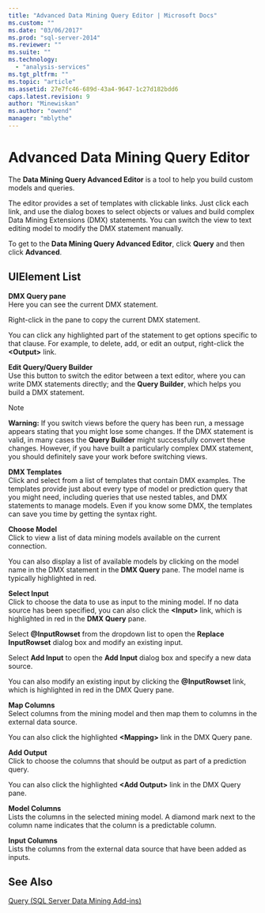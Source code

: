 ```yaml
---
title: "Advanced Data Mining Query Editor | Microsoft Docs"
ms.custom: ""
ms.date: "03/06/2017"
ms.prod: "sql-server-2014"
ms.reviewer: ""
ms.suite: ""
ms.technology: 
  - "analysis-services"
ms.tgt_pltfrm: ""
ms.topic: "article"
ms.assetid: 27e7fc46-689d-43a4-9647-1c27d182bdd6
caps.latest.revision: 9
author: "Minewiskan"
ms.author: "owend"
manager: "mblythe"
---
```

# Advanced Data Mining Query Editor
  The **Data Mining Query Advanced Editor** is a tool to help you build custom models and queries.  
  
 The editor provides a set of templates with clickable links. Just click each link, and use the dialog boxes to select objects or values and build complex Data Mining Extensions (DMX) statements. You can switch the view to text editing model to modify the DMX statement manually.  
  
 To get to the **Data Mining Query Advanced Editor**, click **Query** and then click **Advanced**.  
  
## UIElement List  
 **DMX Query pane**  
 Here you can see the current DMX statement.  
  
 Right-click in the pane to copy the current DMX statement.  
  
 You can click any highlighted part of the statement to get options specific to that clause. For example, to delete, add, or edit an output, right-click the **\<Output>** link.  
  
 **Edit Query/Query Builder**  
 Use this button to switch the editor between a text editor, where you can write DMX statements directly; and the **Query Builder**, which helps you build a DMX statement.  
  
> [!NOTE]  
>  **Warning:** If you switch views before the query has been run, a message appears stating that you might lose some changes. If the DMX statement is valid, in many cases the **Query Builder** might successfully convert these changes. However, if you have built a particularly complex DMX statement, you should definitely save your work before switching views.  
  
 **DMX Templates**  
 Click and select from a list of templates that contain DMX examples. The templates provide just about every type of model or prediction query that you might need, including queries that use nested tables, and DMX statements to manage models. Even if you know some DMX, the templates can save you time by getting the syntax right.  
  
 **Choose Model**  
 Click to view a list of data mining models available on the current connection.  
  
 You can also display a list of available models by clicking on the model name in the DMX statement in the **DMX Query** pane. The model name is typically highlighted in red.  
  
 **Select Input**  
 Click to choose the data to use as input to the mining model. If no data source has been specified, you can also click the **\<Input>** link, which is highlighted in red in the **DMX Query** pane.  
  
 Select **@InputRowset** from the dropdown list to open the **Replace InputRowset** dialog box and modify an existing input.  
  
 Select **Add Input** to open the **Add Input** dialog box and specify a new data source.  
  
 You can also modify an existing input by clicking the **@InputRowset** link, which is highlighted in red in the DMX Query pane.  
  
 **Map Columns**  
 Select columns from the mining model and then map them to columns in the external data source.  
  
 You can also click the highlighted **\<Mapping>** link in the DMX Query pane.  
  
 **Add Output**  
 Click to choose the columns that should be output as part of a prediction query.  
  
 You can also click the highlighted **\<Add Output>** link in the DMX Query pane.  
  
 **Model Columns**  
 Lists the columns in the selected mining model. A diamond mark next to the column name indicates that the column is a predictable column.  
  
 **Input Columns**  
 Lists the columns from the external data source that have been added as inputs.  
  
## See Also  
 [Query &#40;SQL Server Data Mining Add-ins&#41;](../../2014/analysis-services/query-sql-server-data-mining-add-ins.md)  
  
  